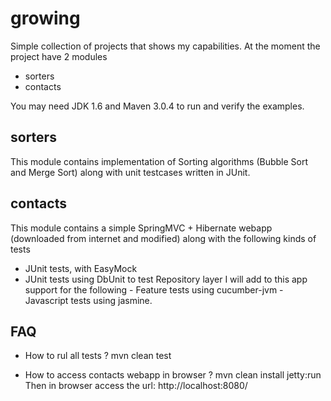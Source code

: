 growing
=======

Simple collection of projects that shows my capabilities. At the moment the project have 2 modules
 - sorters
 - contacts

 You may need JDK 1.6 and Maven 3.0.4 to run and verify the examples.

sorters
--------
 This module contains implementation of Sorting algorithms (Bubble Sort and Merge Sort) along with unit testcases written in JUnit.

contacts
--------
 This module contains a simple SpringMVC + Hibernate webapp (downloaded from internet and modified) along with the following kinds of tests
   - JUnit tests, with EasyMock
   - JUnit tests using DbUnit to test Repository layer
 I will add to this app support for the following
    - Feature tests using cucumber-jvm
    - Javascript tests using jasmine.

FAQ
-----------
 - How to rul all tests ?
    mvn clean test

 - How to access contacts webapp in browser ?
    mvn clean install jetty:run
    Then in browser access the url: http://localhost:8080/
